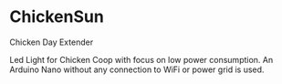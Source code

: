 # ChickenSun
Chicken Day Extender

Led Light for Chicken Coop with focus on low power consumption. An Arduino Nano without any connection to WiFi or power grid is used.
